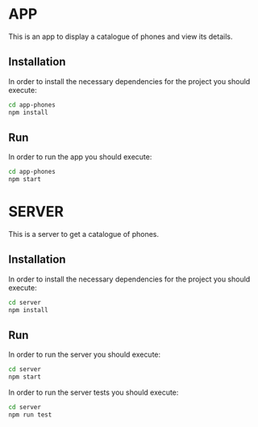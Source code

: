 # APP  
This is an app to display a catalogue of phones and view its details.    
## Installation  
In order to install the necessary dependencies for the project you should execute:    
```sh
cd app-phones
npm install
```  
## Run  
In order to run the app you should execute:    
```sh
cd app-phones
npm start
```  

# SERVER  
This is a server to get a catalogue of phones.    
## Installation  
In order to install the necessary dependencies for the project you should execute:    
```sh
cd server
npm install
```  
## Run  
In order to run the server you should execute:    
```sh
cd server
npm start
```  
In order to run the server tests you should execute:    
```sh
cd server
npm run test
```  